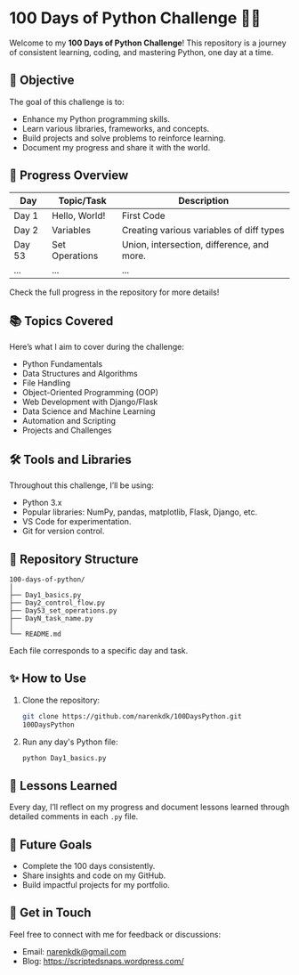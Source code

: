 # 100 Days of Python Challenge 🚀🐍

Welcome to my **100 Days of Python Challenge**! This repository is a journey of consistent learning, coding, and mastering Python, one day at a time.

## 🌟 Objective

The goal of this challenge is to:

- Enhance my Python programming skills.
- Learn various libraries, frameworks, and concepts.
- Build projects and solve problems to reinforce learning.
- Document my progress and share it with the world.

## 📅 Progress Overview

| Day   | Topic/Task                               | Description                                       |
|-------|-----------------------------------------|---------------------------------------------------|
| Day 1 | Hello, World!                            | First Code   |
| Day 2 | Variables                                | Creating various variables of diff types
| Day 53| Set Operations                          | Union, intersection, difference, and more.       |
| ...   | ...                                     | ...                                               |

Check the full progress in the repository for more details!

## 📚 Topics Covered

Here’s what I aim to cover during the challenge:

- Python Fundamentals
- Data Structures and Algorithms
- File Handling
- Object-Oriented Programming (OOP)
- Web Development with Django/Flask
- Data Science and Machine Learning
- Automation and Scripting
- Projects and Challenges

## 🛠️ Tools and Libraries

Throughout this challenge, I’ll be using:

- Python 3.x
- Popular libraries: NumPy, pandas, matplotlib, Flask, Django, etc.
- VS Code for experimentation.
- Git for version control.

## 📂 Repository Structure

```
100-days-of-python/
│
├── Day1_basics.py
├── Day2_control_flow.py
├── Day53_set_operations.py
├── DayN_task_name.py
│
└── README.md
```

Each file corresponds to a specific day and task.

## ✨ How to Use

1. Clone the repository:  
   ```bash
   git clone https://github.com/narenkdk/100DaysPython.git
   100DaysPython
   ```

2. Run any day's Python file:  
   ```bash
   python Day1_basics.py
   ```

## 📖 Lessons Learned

Every day, I’ll reflect on my progress and document lessons learned through detailed comments in each `.py` file.

## 🎯 Future Goals

- Complete the 100 days consistently.
- Share insights and code on my GitHub.
- Build impactful projects for my portfolio.

## 💬 Get in Touch

Feel free to connect with me for feedback or discussions:

- Email: narenkdk@gmail.com
- Blog: https://scriptedsnaps.wordpress.com/

